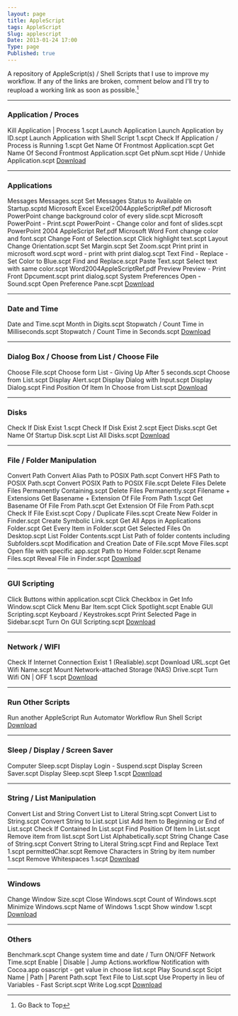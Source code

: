 ```yaml
---
layout: page
title: AppleScript
tags: AppleScript
Slug: applescript
Date: 2013-01-24 17:00
Type: page
Published: true
---
```


A repository of AppleScript(s) / Shell Scripts that I use to improve my workflow. If any of the links are broken, comment below and I'll try to reupload a working link as soon as possible.[^0]
<hr>

<h3><div id="Application : Proces">Application / Proces</div></h3>
	Kill Application | Process 1.scpt
	Launch Application
	Launch Application by ID.scpt
	Launch Application with Shell Script 1.scpt
	Check If Application / Process is Running 1.scpt
	Get Name Of Frontmost Application.scpt
	Get Name Of Second Frontmost Application.scpt
	Get pNum.scpt
	Hide / Unhide Application.scpt
<a href="https://www.dropbox.com/sh/f0n2ceehsgk3x9r/99CDQDDfy7" target="_blank">Download</a>
<hr>

<h3><div id="Applications">Applications</div></h3>
	Messages
		Messages.scpt
		Set Messages Status to Available on Startup.scptd
	Microsoft Excel
		Excel2004AppleScriptRef.pdf
	Microsoft PowerPoint
		change background color of every slide.scpt
		Microsoft PowerPoint - Print.scpt
		PowerPoint - Change color and font of slides.scpt
		PowerPoint 2004 AppleScript Ref.pdf
	Microsoft Word
		Font
			change color and font.scpt
			Change Font of Selection.scpt
			Click highlight text.scpt
		Layout
			Change Orientation.scpt
			Set Margin.scpt
			Set Zoom.scpt
		Print
			print in microsoft word.scpt
			word - print with print dialog.scpt
		Text
			Find - Replace - Set Color to Blue.scpt
			Find and Replace.scpt
			Paste Text.scpt
			Select text with same color.scpt
		Word2004AppleScriptRef.pdf
	Preview
		Preview - Print Front Dpcument.scpt
		print dialog.scpt
	System Preferences
		Open - Sound.scpt
		Open Preference Pane.scpt
<a href="https://www.dropbox.com/sh/qckph7wyvqxraej/Lxki194T3B" target="_blank">Download</a>
<hr>

<h3><div id="Date and Time">Date and Time</div></h3>
	Date and Time.scpt
	Month in Digits.scpt
	Stopwatch / Count Time in Milliseconds.scpt
	Stopwatch / Count Time in Seconds.scpt
<a href="https://www.dropbox.com/sh/9osqbjvb4ssb5y9/QHbMPvLm4A" target="_blank">Download</a>
<hr>

<h3><div id="Dialog Box / Choose from List / Choose File">Dialog Box / Choose from List / Choose File</div></h3>
	Choose File.scpt
	Choose form List - Giving Up After 5 seconds.scpt
	Choose from List.scpt
	Display Alert.scpt
	Display Dialog with Input.scpt
	Display Dialog.scpt
	Find Position Of Item In Choose from List.scpt
<a href="https://www.dropbox.com/sh/ydyco02pspyvr1o/097USu6kcG" target="_blank">Download</a>
<hr>

<h3><div id="Disks">Disks</div></h3>
	Check If Disk Exist 1.scpt
	Check If Disk Exist 2.scpt
	Eject Disks.scpt
	Get Name Of Startup Disk.scpt
	List All Disks.scpt
<a href="https://www.dropbox.com/sh/ejepz0v0pqrcy1z/t-vf9vzHxS" target="_blank">Download</a>
<hr>

<h3><div id="File / Folder Manipulation">File / Folder Manipulation</div></h3>
	Convert Path
		Convert Alias Path to POSIX Path.scpt
		Convert HFS Path to POSIX Path.scpt
		Convert POSIX Path to POSIX File.scpt
	Delete Files
		Delete Files Permanently Containing.scpt
		Delete Files Permanently.scpt
	Filename + Extensions
		Get Basename + Extension Of File From Path 1.scpt
		Get Basename Of File From Path.scpt
		Get Extension Of File From Path.scpt
	Check If File Exist.scpt
	Copy / Duplicate Files.scpt
	Create New Folder in Finder.scpt
	Create Symbolic Link.scpt
	Get All Apps in Applications Folder.scpt
	Get Every Item in Folder.scpt
	Get Selected Files On Desktop.scpt
	List Folder Contents.scpt
	List Path of folder contents including Subfolders.scpt
	Modification and Creation Date of File.scpt
	Move Files.scpt
	Open file with specific app.scpt
	Path to Home Folder.scpt
	Rename Files.scpt
	Reveal File in Finder.scpt
<a href="https://www.dropbox.com/sh/eounne9cd3mgseh/tX2bx3LGSN" target="_blank">Download</a>
<hr>

<h3><div id="GUI Scripting">GUI Scripting</div></h3>
	Click Buttons within application.scpt
	Click Checkbox in Get Info Window.scpt
	Click Menu Bar Item.scpt
	Click Spotlight.scpt
	Enable GUI Scripting.scpt
	Keyboard / Keystrokes.scpt
	Print Selected Page in Sidebar.scpt
	Turn On GUI Scripting.scpt
<a href="https://www.dropbox.com/sh/u5waa7uihlcpt2y/-XoVwyxEN3" target="_blank">Download</a>
<hr>

<h3><div id="Network / WIFI">Network / WIFI</div></h3>
	Check If Internet Connection Exist 1 (Realiable).scpt
	Download URL.scpt
	Get Wifi Name.scpt
	Mount Network-attached Storage (NAS) Drive.scpt
	Turn Wifi ON | OFF 1.scpt
<a href="https://www.dropbox.com/sh/7rjegk7kjsyp2fy/aaX5Fk8MzJ" target="_blank">Download</a>
<hr>

<h3><div id="Run Other Scripts">Run Other Scripts</div></h3>
    Run another AppleScript
    Run Automator Workflow
    Run Shell Script
<a href="https://www.dropbox.com/sh/uowplii2yiz4jh7/8pOo5Cyy3H" target="_blank">Download</a>
<hr>

<h3><div id="Sleep / Display / Screen Saver">Sleep / Display / Screen Saver</div></h3>
	Computer Sleep.scpt
	Display Login - Suspend.scpt
	Display Screen Saver.scpt
	Display Sleep.scpt
	Sleep 1.scpt
<a href="https://www.dropbox.com/sh/to9ud5d3f81njsp/6eEdXzH7xO" target="_blank">Download</a>
<hr>

<h3><div id="String / List Manipulation">String / List Manipulation</div></h3>
	Convert List and String
		Convert List to Literal String.scpt
		Convert List to String.scpt
		Convert String to List.scpt
	List
		Add Item to Beginning or End of List.scpt
		Check If Contained In List.scpt
		Find Position Of Item In List.scpt
		Remove item from list.scpt
		Sort List Alphabetically.scpt
	String
		Change Case of String.scpt
		Convert String to Literal String.scpt
		Find and Replace Text 1.scpt
		permittedChar.scpt
		Remove Characters in String by item number 1.scpt
		Remove Whitespaces 1.scpt
<a href="https://www.dropbox.com/sh/1r26eikbqexrll7/ojurTq9p9d" target="_blank">Download</a>
<hr>

<h3><div id="Windows">Windows</div></h3>
	Change Window Size.scpt
	Close Windows.scpt
	Count of Windows.scpt
	Minimize Windows.scpt
	Name of Windows 1.scpt
	Show window 1.scpt
<a href="https://www.dropbox.com/sh/xnz9ku1bd8jvi9k/nqpZV034H7" target="_blank">Download</a>
<hr>

<h3><div id="Others">Others</div></h3>
	Benchmark.scpt
	Change system time and date / Turn ON/OFF Network Time.scpt
	Enable | Disable | Jump Actions.workflow
	Notification with Cocoa.app
	osascript - get value in choose list.scpt
	Play Sound.scpt
	Scipt Name | Path | Parent Path.scpt
	Text File to List.scpt
	Use Property in lieu of Variables - Fast Script.scpt
	Write Log.scpt
<a href="https://www.dropbox.com/sh/iffvtwx0275cj9w/9FOluYpA8q" target="_blank">Download</a>

[^0]: Go Back to Top